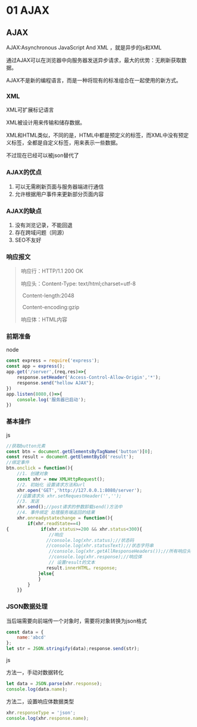 # 01 AJAX

## AJAX

AJAX:Asynchronous JavaScript And XML ，就是异步的js和XML

通过AJAX可以在浏览器中向服务器发送异步请求，最大的优势：无刷新获取数据。

AJAX不是新的编程语言，而是一种将现有的标准组合在一起使用的新方式。

### XML

XML可扩展标记语言

XML被设计用来传输和储存数据。

XML和HTML类似，不同的是，HTML中都是预定义的标签，而XML中没有预定义标签，全都是自定义标签，用来表示一些数据。

不过现在已经可以被json替代了

### AJAX的优点

1. 可以无需刷新页面与服务器端进行通信
2. 允许根据用户事件来更新部分页面内容

### AJAX的缺点

1. 没有浏览记录，不能回退
2. 存在跨域问题（同源）
3. SEO不友好

### 响应报文

> 响应行：HTTP/1.1 200 OK
> 
> 
> 响应头：Content-Type: text/html;charset=utf-8
> 
> ​ Content-length:2048
> 
> ​ Content-encoding:gzip
> 
> 响应体：HTML内容
> 

### 前期准备

node

```jsx
const express = require('express');
const app = express();
app.get('/server',(req,res)=>{
    response.setHeader('Access-Control-Allow-Origin','*');
    response.send("hellow AJAX");
})
app.listen(8080,()=>{
    console.log('服务器已启动');
})
```

### 基本操作

js

```jsx
//获取button元素
const btn = document.getElementsByTagName('button')[0];
const result = document.getElemntById('result');
//绑定事件
btn.onclick = function(){
    //1. 创建对象
    const xhr = new XMLHttpRequest();
    //2. 初始化 设置请求方法和url
    xhr.open('GET','http://127.0.0.1:8080/server');
    //设置请求头 xhr.setRequestHeader('',''); 
    //3. 发送
    xhr.send();//post请求的参数卸载send()方法中
    //4. 事件绑定 处理服务端返回的结果
    xhr.onreadystatechange = function(){
        if(xhr.readState==4)
{            if(xhr.status>=200 && xhr.status<300){
                //响应 
               //console.log(xhr.status);//状态码 
               //console.log(xhr.statusText);//状态字符串
                //console.log(xhr.getAllResponseHeaders());//所有响应头
                //console.log(xhr.response);//响应体
                // 设置result的文本 
               result.innerHTML。response;
            }else{
            }
        }
    }}
```

### JSON数据处理

当后端需要向前端传一个对象时，需要将对象转换为json格式

```jsx
const data = {
    name:'abcd'
};
let str = JSON.stringify(data);response.send(str);
```

js

方法一，手动对数据转化

```jsx
let data = JSON.parse(xhr.response);
console.log(data.name);
```

方法二，设置响应体数据类型

```jsx
xhr.responseType = 'json';
console.log(xhr.response.name);
```
